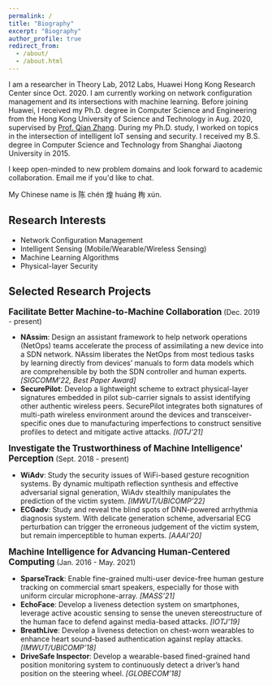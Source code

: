 ```yaml
---
permalink: /
title: "Biography"
excerpt: "Biography"
author_profile: true
redirect_from: 
  - /about/
  - /about.html
---
```


I am a researcher in Theory Lab, 2012 Labs, Huawei Hong Kong Research Center since Oct. 2020. I am currently working on network configuration management and its intersections with machine learning.
Before joining Huawei, I received my Ph.D. degree in Computer Science and Engineering from the Hong Kong University of Science and Technology in Aug. 2020, supervised by [Prof. Qian Zhang](https://www.cse.ust.hk/~qianzh/). During my Ph.D. study, I worked on topics in the intersection of intelligent IoT sensing and security. 
I received my B.S. degree in Computer Science and Technology from Shanghai Jiaotong University in 2015. 

I keep open-minded to new problem domains and look forward to academic collaboration. Email me if you'd like to chat. 

My Chinese name is 陈 ch&eacute;n 煌 hu&aacute;ng 栒 x&uacute;n. 

<!-- I always welcome motivated students to do long-term research with me. Email me if you'd like to chat! -->

## Research Interests
- Network Configuration Management
- Intelligent Sensing (Mobile/Wearable/Wireless Sensing) 
- Machine Learning Algorithms
- Physical-layer Security 

## Selected Research Projects
<big>**Facilitate Better Machine-to-Machine Collaboration**</big> (Dec. 2019 - present)
- **NAssim**: Design an assistant framework to help network operations (NetOps) teams accelerate the process of assimilating a new device into a SDN network. NAssim liberates the NetOps from most tedious tasks by learning directly from devices’ manuals to form data models which are comprehensible by both the SDN controller and human experts. *[SIGCOMM’22, Best Paper Award]*
- **SecurePilot**: Develop a lightweight scheme to extract physical-layer signatures embedded in pilot sub-carrier signals to assist identifying other authentic wireless peers. SecurePilot integrates both signatures of multi-path wireless environment around the devices and transceiver-specific ones due to manufacturing imperfections to construct sensitive profiles to detect and mitigate active attacks. *[IOTJ'21]*

<big>**Investigate the Trustworthiness of Machine Intelligence' Perception**</big>
(Sept. 2018 - present)
- **WiAdv**: Study the security issues of WiFi-based gesture recognition systems. By dynamic multipath reflection synthesis and effective adversarial signal generation, WiAdv stealthily manipulates the prediction of the victim system. *[IMWUT/UBICOMP’22]*
- **ECGadv**: Study and reveal the blind spots of DNN-powered arrhythmia diagnosis system. With delicate generation scheme, adversarial ECG perturbation can trigger the erroneous judgement of the victim system, but remain imperceptible to human experts. *[AAAI’20]*

<big>**Machine Intelligence for Advancing Human-Centered Computing**</big> (Jan. 2016 - May. 2021)
- **SparseTrack**: Enable fine-grained multi-user device-free human gesture tracking on commercial smart speakers, especially for those with uniform circular microphone-array. *[MASS’21]*
- **EchoFace**: Develop a liveness detection system on smartphones, leverage active acoustic sensing to sense the uneven stereostructure of the human face to defend against media-based attacks. *[IOTJ’19]*
- **BreathLive**: Develop a liveness detection on chest-worn wearables to enhance heart sound-based authentication against replay attacks. *[IMWUT/UBICOMP’18]*
- **DriveSafe Inspector**: Develop a wearable-based fined-grained hand position monitoring system to continuously detect a driver’s hand position on the steering wheel. *[GLOBECOM’18]*
